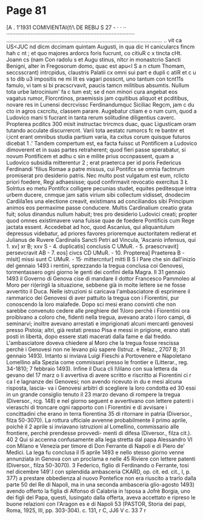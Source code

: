 # Page 81

[A . 1'1931 COMlVIENTAl{f/\ DE REBlJ S 27 - · · ·· ···················································································· ...................................................................................................... .. vit ca US<JUC nd dicm dccimam quintam Augusti, in qua dic H canicularcs fincm hah c nt ; et quo majores ardorcs foris fucrunt, co citiuR c x tincta cHt. Joann cs (nam Con radolu s et Augu stinus, nltcr in monastcrio Sancti Benigni, alter in Fregosorum domo, quac est apu<l S a n ctum Thomam, seccsscrant) intrcpidus, claustris Palatii cx omni sui part e dupli c atiR et c u s to dib u3 impositis ne mi lit es vagari posscnt, uno tantum con tcnt11s famulo, vi tam si bi pracscrvavit, paucis tamcn militibus absumtis. Nullum tota urbe latrocinium' fa c tum est; se d non minori cura angebat eos vagatus rumor, Florcntinos, praemissis jam cquitibus aliquot et pcditibus, novare res in Lunensi decrcvissc Ferdinandumquc Siciliac Regcm, jam c du cto in agros cxcrcitu, classem parare. Augebatur ctiam e o rum curn, quod a Ludovico mani ti fucrant in tanta rerum solitudine diligentius caverc. Propterea pcditcs 300 misit instructac trircmcs duac, quac Ligusticam oram tutando acculate discurrercnt. Varii tota aestatc rumorcs fc re bantnr et i;icnt erant omnibus studia partium varia, ita cxitus corum quisque futuros dicebat 1 .' Tandem compertum est, ea facta fuissc ut Pontifìcem a Ludovico dimoverent et in suas partes retraherent; quod fieri passe sperabatur, si novum Pontificem et adhu c sin e milite prius occnpassent, quam a Ludovico subsidia mitterentur 2 ; erat praeterca per id poris Federicus Ferdinandi 'filius Romae a patre missus, cui Pontifcx se omnia factnrum promiserat pro desiderio patris. Nec multo post vulgatum est eum, rclicto priori foedere, Regi adhaesisse; quod confirmavit revocatio exercitus 3 Ł Solntus eo metu Pontifcx colligere pecunias studet, equites peditesque intra urbem ducere, cnmque jam satis virium sibi collectum vidisset, dnodecim Cardiila1es una electione creavit, existimans ad conciliandos sibi Principum animos eos permaxime passe conducere. Multis Cardinalium creatio grata fuit; solus dinandus nullum habuit; tres pro desiderio Ludovici creati; propter quod omnes existimavere vana fuisse quae de foedere Pontificis cum Rege jactata essent. Accedebat ad hoc, quod Ascanius, qui aliquantulum depressus videbatur, ad priores favores prioremque auctoritatem redierat et Julianus de Ruvere Cardinalis Sancti Petri ad Vincula, 'Ascanio infensus, qui 1. xv] xr B; xxv S - 4. duplicatis] conclusis C UMuR. - 5. praescrvavit] persevcravit AB - 7. eos] civcs CD UMuR. - 10. Propterea] Praeterea B - mlsit] missi sunt C UMuR. - 15· mittercntur] mitti B S l Pare che sin dall'inizio del gennaio 1493 i rentini, sprezzando la tregua conclusa coi Genovesi, tormentassero ogni giorno le genti dei confini della Magra. Il 31 gennaio 1493 il Governo di Genova cise di mandare il dottor Francesco Pammoleo al Moro per ri(erirgli la situazione, sebbene già in molte lettere se ne fosse avvertito il Duca. Nelle istruzioni si caricava l'ambasciatore di esprimere il rammarico dei Genovesi di aver pattuito la tregua con i Fiorentini, pur conoscendo la loro malafede. Dopo sci mesi erano convinti che non sarebbe convenuto cedere alle preghiere del 1\Ioro perchè i Fiorentini ora proibivano a coloro che, fidenti nella tregua, avevano arato i loro campi, di seminarvi; inoltre avevano arrestati e imprigionati alcuni mercanti genovesi presso Pistoia; altri, già restati presso Pisa e messi in prigione, erano stati posti in libertà, dopo essere stati macerati dalla fame e dal freddo. L'ambasciatore doveva chiedere al Moro che la tregua fosse rescissa perchè i Genovesi non ne levano più sapere (Istruz. e Relaz., 2707 B; 31 gennaio 1493). Intanto si inviava Luigi Fieschi a Portovenere e Napoletano Lomellino alla Spezia come commissari presso le frontier e (Litterar., reg. 34-1810; 7 febbraio 1493). Infine il Duca cli l\Iilano con sua lettera da gevano del 17 marz o li avvertiva di avere scritto e riscritto ai Fiorentini ci r ca l e lagnanze dei Genovesi; non avendo ricevuto in du e mesi alcuna risposta, lascia- va i Genovesi arbitri di scegliere la loro condotta ed 30 essi in un grande consiglio tenuto il 23 marzo devano di rompere la tregua (Diversor., rcg. 148) e nel giorno seguent e avvertivano con lettere patenti i vieraschi di troncare ogni rapporto con i Fiorentini e di avvisare i concittadini che erano in terra fiorentina 35 di ritornare in patria (Diversor., filza 50-3070). La rottura uftìciale avvenne probabilmente il primo aprile, poichè il 2 aprile si inviavano istruzioni al Lomellino, commissario alle frontiere, perchè prendesse provvedi- menti di difesa (Diversor., filza cit.). 40 2 Qui si accenna confusamente alla lega stretta dal papa Alessandro VI con Milano e Venezia per timore di Don Ferrante di Napoli e di Piero de' Medici. La lega fu conclusa il l5 aprile 1493 e nello stesso giorno venne annunziata in Genova con un proclama e nelle 45 Riviere con lettere patenti (Diversor., filza 50-3070). 3 Federico, figlio di Ferdinando o Ferrante, tosi nel dicembre 149'.l con splendida ambasceria CKARD, op. cit. ed. cit., I, p. 377) a prestare obbedienza al nuovo Pontefice non era riuscito a trarlo dalla parte 50 del Re di Napoli, ma in una seconda ambasceria glio-agosto 1493) avendo offerto la figlia di Alfonso di Calabria in !sposa a Jofrè Borgia, uno dei figli del Papa, questi, lusingato dalla offerta, aveva accettato e ripreso le buone relazioni con l'Aragon es e di Napoli 53 (PASTOR, Storia dei papi, Roma, 1925, III, pp. 303-304). c. 131, r C, JJ6 V c. 33 7 r